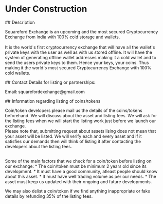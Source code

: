 <h1>Under Construction</h1>
## Description
<p>Squareford Exchange is an upcoming and the most secured Cryptocurrency Exchange from India with 100% cold storage and wallets.<br><br>It is the world's first cryptocurrency exchange that will have all the wallet's private keys with the user as well as with us stored offline. It will have the system of generating offline wallet addresses making it a cold wallet and to send the users private keys to them. Hence your keys, your coins. Thus making it the world's most secured Cryptocurrency Exchange with 100% cold wallets.</p>
## Contact Details for listing or partnerships:
<p>Email: squarefordexchange@gmail.com</p>
## Information regarding listing of coins/tokens
<p>Coin/token developers please mail us the details of the coins/tokens beforehand. We will discuss about the asset and listing fees. We will ask for the listing fees when we will start the listing work just before we launch our exchange.<br>Please note that, submitting request about assets lising does not mean that your asset will be listed. We will verify each and every asset and if it satisfies our demands then will think of listing it after contacting the developers about the listing fees.</p><br>
Some of the main factors that we check for a coin/token before listing on our exchange:
  * The coin/token must be minimum 2 years old since its development.
  * It must have a good community, atleast people should know about this asset.
  * It must have well trading volume as per our needs.
  * The asset must keep us updated with their ongoing and future developments.
  
  We may also delist a coin/token if we find anything inappropriate or fake details by refunding 35% of the listing fees.
